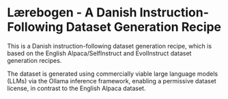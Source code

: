 # Lærebogen - A Danish Instruction-Following Dataset Generation Recipe

This is a Danish instruction-following dataset generation recipe, which is based on the
English Alpaca/SelfInstruct and EvolInstruct dataset generation recipes.

The dataset is generated using commercially viable large language models (LLMs) via the
Ollama inference framework, enabling a permissive dataset license, in contrast to the
English Alpaca dataset.
